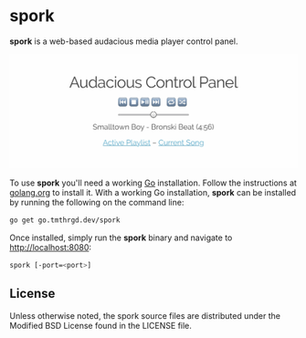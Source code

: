 # spork

**spork** is a web-based audacious media player control panel.

![Control panel](control-panel.jpg)

To use **spork** you'll need a working [Go](https://golang.org/)
installation. Follow the instructions at
[golang.org](https://golang.org/doc/install) to install it. With a working
Go installation, **spork** can be installed by running the following on the
command line:

```bash
go get go.tmthrgd.dev/spork
```

Once installed, simply run the **spork** binary and navigate to
<http://localhost:8080>:

```bash
spork [-port=<port>]
```

## License

Unless otherwise noted, the spork source files are distributed under the
Modified BSD License found in the LICENSE file.

